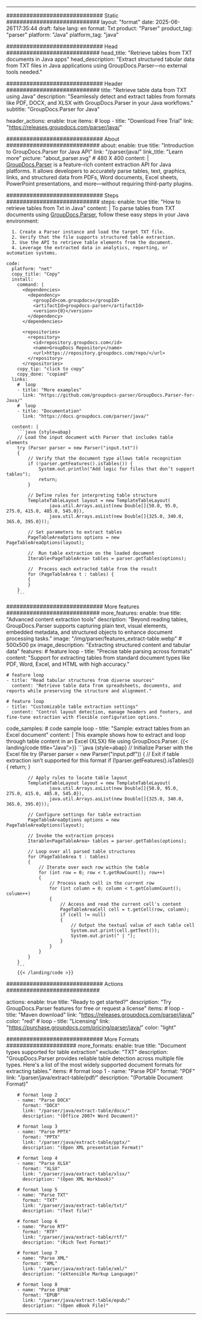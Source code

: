 


---
############################# Static ############################
layout: "format"
date:  2025-06-26T17:35:44
draft: false
lang: en
format: Txt
product: "Parser"
product_tag: "parser"
platform: "Java"
platform_tag: "java"

############################# Head ############################
head_title: "Retrieve tables from TXT documents in Java apps"
head_description: "Extract structured tabular data from TXT files in Java applications using GroupDocs.Parser—no external tools needed."

############################# Header ############################
title: "Retrieve table data from TXT using Java" 
description: "Seamlessly detect and extract tables from formats like PDF, DOCX, and XLSX with GroupDocs.Parser in your Java workflows."
subtitle: "GroupDocs.Parser for Java" 

header_actions:
  enable: true
  items:
    #  loop
    - title: "Download Free Trial"
      link: "https://releases.groupdocs.com/parser/java/"
      
############################# About ############################
about:
    enable: true
    title: "Introduction to GroupDocs.Parser for Java API"
    link: "/parser/java/"
    link_title: "Learn more"
    picture: "about_parser.svg" # 480 X 400
    content: |
       [GroupDocs.Parser](/parser/java/) is a feature-rich content extraction API for Java platforms. It allows developers to accurately parse tables, text, graphics, links, and structured data from PDFs, Word documents, Excel sheets, PowerPoint presentations, and more—without requiring third-party plugins.

############################# Steps ############################
steps:
    enable: true
    title: "How to retrieve tables from Txt in Java"
    content: |
      To parse tables from TXT documents using [GroupDocs.Parser](/parser/java/), follow these easy steps in your Java environment:
      
      1. Create a Parser instance and load the target TXT file.
      2. Verify that the file supports structured table extraction.
      3. Use the API to retrieve table elements from the document.
      4. Leverage the extracted data in analytics, reporting, or automation systems.
   
    code:
      platform: "net"
      copy_title: "Copy"
      install:
        command: |
          <dependencies>
            <dependency>
              <groupId>com.groupdocs</groupId>
              <artifactId>groupdocs-parser</artifactId>
              <version>{0}</version>
            </dependency>
          </dependencies>

          <repositories>
            <repository>
              <id>repository.groupdocs.com</id>
              <name>GroupDocs Repository</name>
              <url>https://repository.groupdocs.com/repo/</url>
            </repository>
          </repositories>
        copy_tip: "click to copy"
        copy_done: "copied"
      links:
        #  loop
        - title: "More examples"
          link: "https://github.com/groupdocs-parser/GroupDocs.Parser-for-Java/"
        #  loop
        - title: "Documentation"
          link: "https://docs.groupdocs.com/parser/java/"
          
      content: |
        ```java {style=abap}
        // Load the input document with Parser that includes table elements
        try (Parser parser = new Parser("input.txt"))
        {
            // Verify that the document type allows table recognition
            if (!parser.getFeatures().isTables()) {
                System.out.println("Add logic for files that don’t support tables");
                return;
            }

            // Define rules for interpreting table structure
            TemplateTableLayout layout = new TemplateTableLayout(
                    java.util.Arrays.asList(new Double[]{50.0, 95.0, 275.0, 415.0, 485.0, 545.0}),
                    java.util.Arrays.asList(new Double[]{325.0, 340.0, 365.0, 395.0}));

            // Set parameters to extract tables
            PageTableAreaOptions options = new PageTableAreaOptions(layout);

            //  Run table extraction on the loaded document
            Iterable<PageTableArea> tables = parser.getTables(options);

            //  Process each extracted table from the result
            for (PageTableArea t : tables) {
            {
            }
        }
        ```            

############################# More features ############################
more_features:
  enable: true
  title: "Advanced content extraction tools"
  description: "Beyond reading tables, GroupDocs.Parser supports capturing plain text, visual elements, embedded metadata, and structured objects to enhance document processing tasks."
  image: "/img/parser/features_extract-table.webp" # 500x500 px
  image_description: "Extracting structured content and tabular data"
  features:
    # feature loop
    - title: "Precise table parsing across formats"
      content: "Support for extracting tables from standard document types like PDF, Word, Excel, and HTML with high accuracy."

    # feature loop
    - title: "Read tabular structures from diverse sources"
      content: "Retrieve table data from spreadsheets, documents, and reports while preserving the structure and alignment."

    # feature loop
    - title: "Customizable table extraction settings"
      content: "Control layout detection, manage headers and footers, and fine-tune extraction with flexible configuration options."
      
  code_samples:
    # code sample loop
    - title: "Sample: extract tables from an Excel document"
      content: |
        This example shows how to extract and loop through table content in an Excel (XLSX) file using GroupDocs.Parser.
        {{< landing/code title="Java">}}
        ```java {style=abap}
        //  Initialize Parser with the Excel file
        try (Parser parser = new Parser("input.pdf"))
        {
            // Exit if table extraction isn’t supported for this format
            if (!parser.getFeatures().isTables())
            {
                return;
            }

            // Apply rules to locate table layout
            TemplateTableLayout layout = new TemplateTableLayout(
                    java.util.Arrays.asList(new Double[]{50.0, 95.0, 275.0, 415.0, 485.0, 545.0}),
                    java.util.Arrays.asList(new Double[]{325.0, 340.0, 365.0, 395.0}));

            // Configure settings for table extraction
            PageTableAreaOptions options = new PageTableAreaOptions(layout);

            // Invoke the extraction process
            Iterable<PageTableArea> tables = parser.getTables(options);

            // Loop over all parsed table structures
            for (PageTableArea t : tables)
            {
                // Iterate over each row within the table
                for (int row = 0; row < t.getRowCount(); row++)
                {
                    // Process each cell in the current row
                    for (int column = 0; column < t.getColumnCount(); column++) 
                    {
                        // Access and read the current cell's content
                        PageTableAreaCell cell = t.getCell(row, column);
                        if (cell != null)
                        {
                            // Output the textual value of each table cell
                            System.out.print(cell.getText());
                            System.out.print(" | ");
                        }
                    }
                }
            }
        }
        ```
        {{< /landing/code >}}


############################# Actions ############################

actions:
  enable: true
  title: "Ready to get started?"
  description: "Try GroupDocs.Parser features for free or request a license"
  items:
    #  loop
    - title: "Maven download"
      link: "https://releases.groupdocs.com/parser/java/"
      color: "red"
        #  loop
    - title: "Licensing"
      link: "https://purchase.groupdocs.com/pricing/parser/java/"
      color: "light"


############################# More Formats #####################
more_formats:
    enable: true
    title: "Document types supported for table extraction"
    exclude: "TXT"
    description: "GroupDocs.Parser provides reliable table detection across multiple file types. Here's a list of the most widely supported document formats for extracting tables."
    items: 
        # format loop 1
        - name: "Parse PDF"
          format: "PDF"
          link: "/parser/java/extract-table/pdf/"
          description: "(Portable Document Format)"
          
        # format loop 2
        - name: "Parse DOCX"
          format: "DOCX"
          link: "/parser/java/extract-table/docx/"
          description: "(Office 2007+ Word Document)"
          
        # format loop 3
        - name: "Parse PPTX"
          format: "PPTX"
          link: "/parser/java/extract-table/pptx/"
          description: "(Open XML presentation Format)"
          
        # format loop 4
        - name: "Parse XLSX"
          format: "XLSX"
          link: "/parser/java/extract-table/xlsx/"
          description: "(Open XML Workbook)"
          
        # format loop 5
        - name: "Parse TXT"
          format: "TXT"
          link: "/parser/java/extract-table/txt/"
          description: "(Text file)"
          
        # format loop 6
        - name: "Parse RTF"
          format: "RTF"
          link: "/parser/java/extract-table/rtf/"
          description: "(Rich Text Format)"
          
        # format loop 7
        - name: "Parse XML"
          format: "XML"
          link: "/parser/java/extract-table/xml/"
          description: "(eXtensible Markup Language)"
          
        # format loop 8
        - name: "Parse EPUB"
          format: "EPUB"
          link: "/parser/java/extract-table/epub/"
          description: "(Open eBook File)"
         
          

---